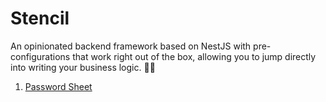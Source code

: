# Stencil

An opinionated backend framework based on NestJS with pre-configurations that work right out of the box, allowing you to jump directly into writing your business logic. 🚀✨

1. [Password Sheet](https://docs.google.com/spreadsheets/d/1Zeo7LW3AqcjBGg8JJgdiS8V_L6E9t1YRYl7voc0Hl8k/edit?usp=sharing)
